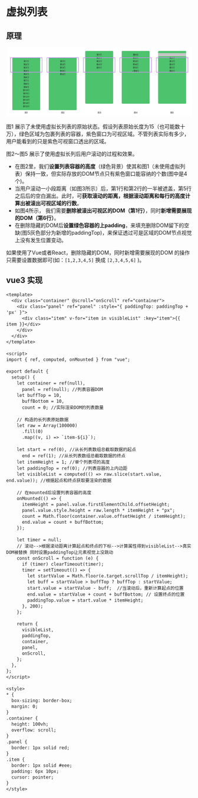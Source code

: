 # 虚拟列表

## 原理

![虚拟列表](../img/虚拟列表.png)

图1 展示了未使用虚拟长列表的原始状态。假设列表原始长度为15（也可能数十万），绿色区域为包裹列表的容器，紫色窗口为可视区域。不管列表实际有多少，用户能看到的只是紫色可视窗口透出的区域。

图2～图5 展示了使用虚拟长列后用户滚动的过程和效果。

- 在图2里，我们**设置列表容器的高度**（绿色背景）使其和图1（未使用虚拟列表）保持一致，但实际存放的DOM节点只有紫色窗口能容纳的个数(图中是4个)。
- 当用户滚动一小段距离（如图3所示）后，第1行和第2行的一半被遮盖，第5行之后后的空白漏出。此时，可**获取滚动的距离，根据滚动距离和每行的高度计算出被滚出可视区域的行数**。
- 如图4所示， 我们需要**删除被滚出可视区的DOM（第1行）**，同时**新增需要展现的DOM（第6行）**。
- 在删除隐藏的DOM后**设置绿色容器的上padding**，来填充删除DOM留下的空缺(图5灰色部分为新增的paddingTop)，来保证透过可是区域的DOM节点视觉上没有发生位置变动。

如果使用了Vue或者React，删除隐藏的DOM，同时新增需要展现的DOM 的操作只需要设置数据即可(如：`[1,2,3,4,5]` 换成 `[2,3,4,5,6]` )。

## vue3 实现

```vue
<template>
  <div class="container" @scroll="onScroll" ref="container">
    <div class="panel" ref="panel" :style="{ paddingTop: paddingTop + 'px' }">
      <div class="item" v-for="item in visibleList" :key="item">{{ item }}</div>
    </div>
  </div>
</template>

<script>
import { ref, computed, onMounted } from "vue";

export default {
  setup() {
    let container = ref(null),
      panel = ref(null); //列表容器DOM
    let buffTop = 10,
      buffBottom = 10,
      count = 0; //实际渲染DOM的列表数量
    
    // 构造的长列表原始数据  
    let raw = Array(100000)
      .fill(0)
      .map((v, i) => `item-${i}`);
    
    let start = ref(0), //从长列表数组总截取数据的起点 
      end = ref(1); //从长列表数组总截取数据的终点
    let itemHeight = 1; //单个列表项的高度
    let paddingTop = ref(0); //列表容器的上内边距
    let visibleList = computed(() => raw.slice(start.value, end.value)); //根据起点和终点获取要渲染的数据

    // 在mounted后设置列表容器的高度
    onMounted(() => {
      itemHeight = panel.value.firstElementChild.offsetHeight;
      panel.value.style.height = raw.length * itemHeight + "px";
      count = Math.floor(container.value.offsetHeight / itemHeight);
      end.value = count + buffBottom;
    });

    let timer = null;
    // 滚动-->根据滚动距离计算起点和终点的下标-->计算属性得到visibleList-->真实DOM被替换 同时设置paddingTop让元素视觉上没跳动
    const onScroll = function (e) {
      if (timer) clearTimeout(timer);
      timer = setTimeout(() => {
        let startValue = Math.floor(e.target.scrollTop / itemHeight);
        let buff = startValue > buffTop ? buffTop : startValue;
        start.value = startValue - buff;  //当滚动后，重新计算起点的位置
        end.value = startValue + count + buffBottom; // 设置终点的位置
        paddingTop.value = start.value * itemHeight;
      }, 200);
    };

    return {
      visibleList,
      paddingTop,
      container,
      panel,
      onScroll,
    };
  },
};
</script>

<style>
* {
  box-sizing: border-box;
  margin: 0;
}
.container {
  height: 100vh;
  overflow: scroll;
}
.panel {
  border: 1px solid red;
}
.item {
  border: 1px solid #eee;
  padding: 6px 10px;
  cursor: pointer;
}
</style>
```
